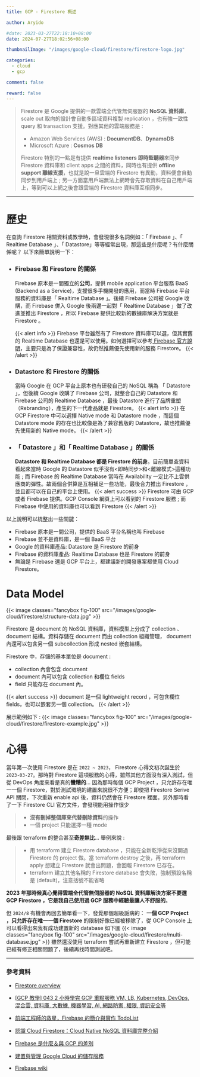 ```yaml
---
title: GCP - Firestore 概述

author: Aryido

#date: 2023-03-27T22:18:10+08:00
date: 2024-07-27T18:02:56+08:00

thumbnailImage: "/images/google-cloud/firestore/firestore-logo.jpg"

categories:
  - cloud
  - gcp

comment: false

reward: false
---
```


<!--BODY-->

> Firestore 是 Google 提供的一款雲端全代管無伺服器的 **NoSQL 資料庫**，scale out 取向的設計會自動多區域資料複製 replication ，也有強一致性 query 和 transaction 支援。對應其他的雲端服務是 :
>
> - Amazon Web Services (AWS) : **DocumentDB**、**DynamoDB**
> - Microsoft Azure : **Cosmos DB**
>
> Firestore 特別的一點是有提供 **realtime listeners 即時監聽器**來同步 Firestore 資料庫和 client apps 之間的資料，同時也有提供 **offline support 離線支援**，也就是說一旦雲端的 Firestore 有異動，資料便會自動同步到用戶端上 ; 另一方面當用戶端無法上網時會先存取資料在自己用戶端上，等到可以上網之後會跟雲端的 Firestore 資料庫互相同步。

<!--more-->

---

# 歷史

在查詢 Firestore 相關資料或教學時，會發現很多名詞例如：「 Firebase 」、「 Realtime Database 」、「 Datastore」等等經常出現，那這些是什麼呢？有什麼關係呢？ 以下來簡單說明一下：

- ### Firebase 和 Firestore 的關係

  Firebase 原本是一間獨立的**公司**，提供 mobile application 平台服務 BaaS (Backend as a Service)，支援很多手機開發的應用，而當時 Firebase 平台服務的資料庫是「 Realtime Database 」。後續 Firebase 公司被 Google 收購，而 Firebase 併入 Google 後兩邊一起對「 Realtime Database 」做了改進並推出 Firestore ，所以 Firebase 提供比較新的數據庫解決方案就是 Firestore 。

  {{< alert info >}}
  Firebase 平台雖然有了 Firestore 資料庫可以選，但其實舊的 Realtime Database 也還是可以使用。如何選擇可以參考[ Firebase 官方說明](https://firebase.google.com/docs/database/rtdb-vs-firestore)，主要只是為了保證兼容性，故仍然推薦優先使用新的服務 Firestore。
  {{< /alert >}}

- ### Datastore 和 Firestore 的關係

  當時 Google 在 GCP 平台上原本也有研發自己的 NoSQL 稱為 「 Datastore 」，但後續 Google 收購了 Firebase 公司，就整合自己的 Datastore 和 Firebase 公司的 Realtime Database ，最後 Datastore 進行了品牌重塑（Rebranding），產生的下一代產品就是 Firestore。
  {{< alert info >}}
  在 GCP Firestore 中可以選擇 Native mode 和 Datastore mode ，而這個 Datastore mode 的存在也比較像是為了兼容舊版的 Datastore，故也推薦優先使用新的 Native mode。
  {{< /alert >}}

- ### 「 Datastore 」和「 Realtime Database 」的關係

  **Datastore 和 Realtime Database 都是 Firestore 的前身**。目前簡單查資料看起來當時 Google 的 Datastore 似乎沒有<即時同步>和<離線模式>這種功能 ; 而 Firebase 的 Realtime Database 當時在 Availability 一定比不上雲供應商的彈性。故兩個合併算是互相補足一些功能，最後合力推出 Firestore ，並且都可以在自己的平台上使用。
  {{< alert success >}}
  Firestore 可由 GCP 或者 Firebase 提供。GCP Console 網頁上可以看到的 Firestore 服務 ; 而 Firebase 中使用的資料庫也可以看到 Firestore
  {{< /alert >}}

以上說明可以統整出一些關鍵：

- Firebase 原本是一間公司，提供的 BaaS 平台名稱也叫 Firebase
- Firebase 並不是資料庫，是一個 BaaS 平台
- Google 的資料庫產品: Datastore 是 Firestore 的前身
- Firebase 的資料庫產品: Realtime Database 也是 Firestore 的前身
- 無論是 Firebase 還是 GCP 平台上，都建議新的開發專案都使用 Cloud Firestore。

# Data Model

{{< image classes="fancybox fig-100" src="/images/google-cloud/firestore/structure-data.jpg" >}}

Firestore 是 document 的 NoSQL 資料庫，資料模型上分成了 collection 、 document 結構。資料存儲在 document 而由 collection 組織管理， document 內還可以包含另一個 subcollection 形成 nested 嵌套結構。

Firestore 中，存儲的基本單位是 document :

- collection 內會包含 document
- document 內可以包含 collection 和欄位 fields
- field 只能存在 document 內。

{{< alert success >}}
document 是一個 lightweight record ，可包含欄位 fields，也可以嵌套另一個 collection。
{{< /alert >}}

展示範例如下 :
{{< image classes="fancybox fig-100" src="/images/google-cloud/firestore/firestore-example.jpg" >}}

# 心得

當年第一次使用 Firestore 是在 `2022 ~ 2023`， Firestore 心得文初次誕生於 `2023-03-27`。那時對 Firestore 這項服務的心得，雖然其他方面沒有深入測試，但從 DevOps 角度來看是真的**蠻糟的**... 因為那時每個 GCP Project ，只允許存在唯一一個 Firestore，對於測試環境的建置來說很不方便；即使把 Firestore Serive API 關閉，下次重新 enable api 後，資料仍然會在 Firestore 裡面。另外那時看了一下 Firestore CLI 官方文件，會發現能用操作很少

> - **沒有刪掉整個庫來代替刪除資料**的操作
> - 一個 project 只能選擇一種 mode

最後跟 terraform 的整合甚至**奇差無比**... 舉例來說 :

> - 用 terraform 建立 Firestore database ，只能在全新乾淨從來沒開過 Firestore 的 project 做。當 terraform destroy 之後，再 terraform apply 想建立 Firestore 就會出問題，會回報 Firestore 已存在。
> - terraform 建立其他名稱的 Firestore database 會失敗，強制預設名稱是 (default)，注意括號不能省略

**2023 年那時候真心覺得雲端全代管無伺服器的 NoSQL 資料庫解決方案不要選 GCP Firestore ，它是我自己使用過 GCP 服務中經驗最讓人不舒服的**。

但 `2024/8` 有機會再回去簡單看一下，發覺那個超級詬病的： **一個 GCP Project ，只允許存在唯一一個 Firestore** 的限制好像已經被移除了，從 GCP Console 上可以看得出來我有成功建置新的 database 如下圖
{{< image classes="fancybox fig-100" src="/images/google-cloud/firestore/multi-database.jpg" >}}
雖然還沒使用 terraform 嘗試再重新建立 Firestore ，但可能已經有修正相關問題了，後續再找時間測試吧。

---

### 參考資料

- [Firestore overview ](https://cloud.google.com/firestore/docs/overview)

- [[GCP 教學] 043 2 小時學完 GCP 重點服務 VM, LB, Kubernetes, DevOps, 混合雲, 資料庫, 大數據, 機器學習, AI, 網路防禦, 權限, 資訊安全等](https://www.youtube.com/watch?v=hQE14DX4LHQ&t=134s)

- [前端工程師的救星，Firebase 的簡介與實作 TodoList](https://medium.com/ho-japan/%E5%89%8D%E7%AB%AF%E4%BA%BA%E7%9A%84%E6%95%91%E6%98%9Ffirebase%E7%9A%84%E7%94%A8%E9%80%94%E8%88%87%E5%AF%A6%E4%BD%9Ctodolist-c7af49fe3104)

- [認識 Cloud Firestore：Cloud Native NoSQL 資料庫完整介紹](https://ikala.cloud/cloud-firestore-cloud-native-nosql-introduction/)

- [Firebase 是什麼＆與 GCP 的差別](https://ithelp.ithome.com.tw/articles/10222962)

- [建置與管理 Google Cloud 的儲存服務](https://jason-kao-blog.medium.com/%E5%BB%BA%E7%BD%AE%E8%88%87%E7%AE%A1%E7%90%86google-cloud%E7%9A%84%E5%84%B2%E5%AD%98%E6%9C%8D%E5%8B%99-2bc15acf2187)

- [Firebase wiki](https://zh.wikipedia.org/zh-tw/Firebase)

